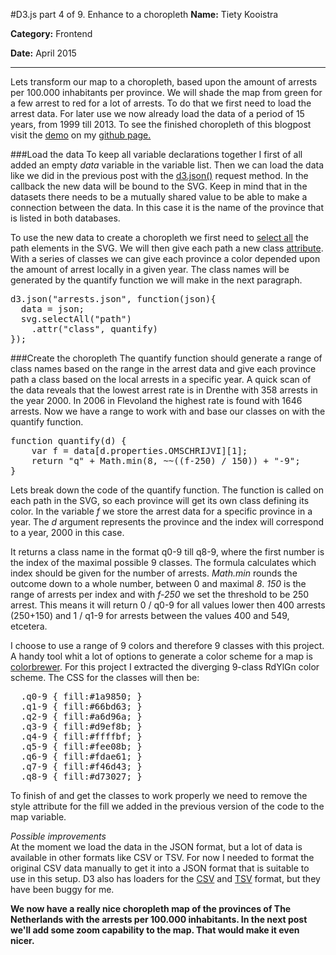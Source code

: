 #D3.js part 4 of 9. Enhance to a choropleth
**Name:** Tiety Kooistra

**Category:** Frontend

**Date:** April 2015

----------------------------------------------------------------------
Lets transform our map to a choropleth, based upon the amount of arrests per 100.000 inhabitants per province. We will shade the map from green for a few arrest to red for a lot of arrests. To do that we first need to load the arrest data. For later use we now already load the data of a period of 15 years, from 1999 till 2013. To see the finished choropleth of this blogpost visit the [demo](http://tietyk.github.io/D3/Prototype/part4-9.html) on my [github page.](http://tietyk.github.io/D3/)

###Load the data
To keep all variable declarations together I first of all added an empty *data* variable in the variable list. 
Then we can load the data like we did in the previous post with the [d3.json()](https://github.com/mbostock/d3/wiki/Requests#d3_json) request method. In the callback the new data will be bound to the SVG. Keep in mind that in the datasets there needs to be a mutually shared value to be able to make a connection between the data. In this case it is the name of the province that is listed in both databases. 

To use the new data to create a choropleth we first need to [select all](https://github.com/mbostock/d3/wiki/Selections#d3_selectAll) the path elements in the SVG. We will then give each path a new class [attribute](https://github.com/mbostock/d3/wiki/Selections#attr). With a series of classes we can give each province a color depended upon the amount of arrest locally in a given year. The class names will be generated by the quantify function we will make in the next paragraph. 

<pre lang="js">
d3.json("arrests.json", function(json){
  data = json;
  svg.selectAll("path")
    .attr("class", quantify)
});
</pre>

###Create the choropleth
The quantify function should generate a range of class names based on the range in the arrest data and give each province path a class based on the local arrests in a specific year. A quick scan of the data reveals that the lowest arrest rate is in Drenthe with 358 arrests in the year 2000. In 2006 in Flevoland the highest rate is found with 1646 arrests. Now we have a range to work with and base our classes on with the quantify function.

<pre lang="js">
function quantify(d) {
	var f = data[d.properties.OMSCHRIJVI][1];
	return "q" + Math.min(8, ~~((f-250) / 150)) + "-9";
}
</pre>

Lets break down the code of the quantify function. The function is called on each path in the SVG, so each province will get its own class defining its color. In the variable *f* we store the arrest data for a specific province in a year. The *d* argument represents the province and the index will correspond to a year, 2000 in this case.

It returns a class name in the format q0-9 till q8-9, where the first number is the index of the maximal possible 9 classes. The formula calculates which index should be given for the number of arrests. *Math.min* rounds the outcome down to a whole number, between 0 and maximal *8*. *150* is the range of arrests per index and with *f-250* we set the threshold to be 250 arrest. This means it will return 0 / q0-9 for all values lower then 400 arrests (250+150) and 1 / q1-9 for arrests between the values 400 and 549, etcetera.

I choose to use a range of 9 colors and therefore 9 classes with this project. A handy tool whit a lot of options to generate a color scheme for a map is [colorbrewer](http://colorbrewer2.org/). For this project I extracted the diverging 9-class RdYlGn color scheme. The CSS for the classes will then be:

<pre lang="css">
  .q0-9 { fill:#1a9850; }
  .q1-9 { fill:#66bd63; }
  .q2-9 { fill:#a6d96a; }
  .q3-9 { fill:#d9ef8b; }
  .q4-9 { fill:#ffffbf; }
  .q5-9 { fill:#fee08b; }
  .q6-9 { fill:#fdae61; }
  .q7-9 { fill:#f46d43; }
  .q8-9 { fill:#d73027; }
</pre>

To finish of and get the classes to work properly we need to remove the style attribute for the fill we added in the previous version of the code to the map variable.

*Possible improvements*  
At the moment we load the data in the JSON format, but a lot of data is available in other formats like CSV or TSV. For now I needed to format the original CSV data manually to get it into a JSON format that is suitable to use in this setup. D3 also has loaders for the [CSV](https://github.com/mbostock/d3/wiki/Requests#d3_csv) and [TSV](https://github.com/mbostock/d3/wiki/Requests#d3_tsv) format, but they have been buggy for me.

**We now have a really nice choropleth map of the provinces of The Netherlands with the arrests per 100.000 inhabitants. In the next post we'll add some zoom capability to the map. That would make it even nicer.**